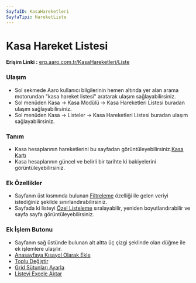 ```yaml
---
SayfaID: KasaHareketleri
SayfaTipi: HareketListe
---
```


# Kasa Hareket Listesi

**Erişim Linki :** [erp.aaro.com.tr/KasaHareketleri/Liste](erp.aaro.com.tr/KasaHareketleri/Liste)

### Ulaşım 

- Sol sekmede Aaro kullanıcı bilgilerinin hemen altında yer alan arama motorundan "kasa hareket listesi" aratarak ulaşım sağlayabilirsiniz.
- Sol menüden Kasa -> Kasa Modülü -> Kasa Hareketleri Listesi buradan ulaşım sağlayabilirsiniz. 
- Sol menüden Kasa -> Listeler -> Kasa Hareketleri Listesi buradan ulaşım sağlayabilirsiniz.

### Tanım 

- Kasa hesaplarının hareketlerini bu sayfadan görüntüleyebilirsiniz.[Kasa Kartı](../Kasa/KasaKarti.md)
- Kasa hesaplarının güncel ve belirli bir tarihte ki bakiyelerini görüntüleyebilirsiniz.

### Ek Özellikler 

- Sayfanın üst kısmında bulunan [Filtreleme](../TemelOzellikler/SayfaKisitlari.md) özelliği ile gelen veriyi istediğiniz şekilde sınırlandırabilirsiniz.
- Sayfada ki listeyi [Özel Listeleme](../TemelOzellikler/ListeNesnesi.md) sıralayabilir, yeniden boyutlandırabilir ve sayfa sayfa görüntüleyebilirsiniz.

### Ek İşlem Butonu

- Sayfanın sağ üstünde bulunan alt altta üç çizgi şeklinde olan düğme ile ek işlemlere ulaşılır.
- [Anasayfaya Kısayol Olarak Ekle](../TemelOzellikler/KisaYollaraEkleme.md)
- [Toplu Değiştir](../TemelOzellikler/TopluDegistir.md)
- [Grid Sütunları Ayarla](../TemelOzellikler/GridSutunAyarlari.md)
- [Listeyi Excele Aktar](../TemelOzellikler/ListeyiExceleAktar.md)

